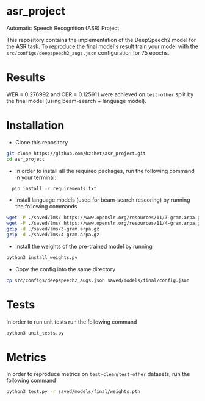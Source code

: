 # asr_project
Automatic Speech Recognition (ASR) Project

This repository contains the implementation of the DeepSpeech2 model for the ASR task. 
To reproduce the final model's result train your model with the `src/configs/deepspeech2_augs.json` configuration for 75 epochs.

# Results
WER = $0.276992$ and CER = $0.125911$ were achieved on `test-other` split by the final model (using beam-search + language model).

# Installation
- Clone this repository
```bash
git clone https://github.com/hzchet/asr_project.git
cd asr_project
```
- In order to install all the required packages, run the following command in your terminal:
```bash
  pip install -r requirements.txt
```
- Install language models (used for beam-search rescoring) by running the following commands
```bash
wget -P ./saved/lms/ https://www.openslr.org/resources/11/3-gram.arpa.gz
wget -P ./saved/lms/ https://www.openslr.org/resources/11/4-gram.arpa.gz
gzip -d ./saved/lms/3-gram.arpa.gz
gzip -d ./saved/lms/4-gram.arpa.gz
```
- Install the weights of the pre-trained model by running
```bash
python3 install_weights.py
```
- Copy the config into the same directory
```bash
cp src/configs/deepspeech2_augs.json saved/models/final/config.json
```

# Tests
In order to run unit tests run the following command
```bash
python3 unit_tests.py
```

# Metrics
In order to reproduce metrics on `test-clean`/`test-other` datasets, run the following command
```bash
python3 test.py -r saved/models/final/weights.pth
```
